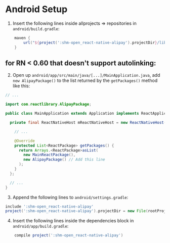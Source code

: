 # Android Setup

1. Insert the following lines inside allprojects => repositories in `android/build.gradle`:

```gradle
    maven {
        url("${project(':shm-open_react-native-alipay').projectDir}/libs")
    }
```

## for RN < 0.60 that doesn't support autolinking:

2. Open up `android/app/src/main/java/[...]/MainApplication.java`, add `new AlipayPackage()` to the list returned by the `getPackages()` method like this:

```java
// ...

import com.reactlibrary.AlipayPackage;

public class MainApplication extends Application implements ReactApplication {

  private final ReactNativeHost mReactNativeHost = new ReactNativeHost(this) {

    // ...

    @Override
    protected List<ReactPackage> getPackages() {
      return Arrays.<ReactPackage>asList(
        new MainReactPackage(),
        new AlipayPackage() // Add this line
      );
    }
  };

  // ...
}
```

3. Append the following lines to `android/settings.gradle`:

```gradle
include ':shm-open_react-native-alipay'
project(':shm-open_react-native-alipay').projectDir = new File(rootProject.projectDir, '../node_modules/@shm-open/react-native-alipay/android')
```

4. Insert the following lines inside the dependencies block in `android/app/build.gradle`:

```gradle
    compile project(':shm-open_react-native-alipay')
```
